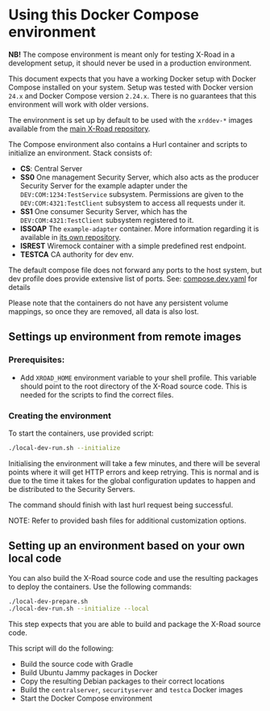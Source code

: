 # Using this Docker Compose environment

**NB!** The compose environment is meant only for testing X-Road in a development setup, it should never be used in a
production environment.

This document expects that you have a working Docker setup with Docker Compose installed on your system.
Setup was tested with Docker version `24.x` and Docker Compose version `2.24.x`.
There is no guarantees that this environment will work with older versions.

The environment is set up by default to be used with the `xrddev-*` images available from the
[main X-Road repository](https://github.com/orgs/nordic-institute/packages?repo_name=X-Road).

The Compose environment also contains a Hurl container and scripts to initialize an environment. Stack consists of:

* **CS**: Central Server
* **SS0** One management Security Server, which also acts as the producer Security Server for the example adapter under the
  `DEV:COM:1234:TestService` subsystem. Permissions are given to the `DEV:COM:4321:TestClient` subsystem to access all
  requests under it.
* **SS1** One consumer Security Server, which has the `DEV:COM:4321:TestClient` subsystem registered to it.
* **ISSOAP** The `example-adapter` container. More information regarding it is available in
  [its own repository](https://github.com/nordic-institute/xrd4j/tree/develop/example-adapter).
* **ISREST** Wiremock container with a simple predefined rest endpoint.
* **TESTCA** CA authority for dev env.

The default compose file does not forward any ports to the host system, but dev profile does provide extensive list of ports.
See: [compose.dev.yaml](compose.dev.yaml) for details

Please note that the containers do not have any persistent volume mappings, so once they are removed, all data is also
lost.

## Settings up environment from remote images

### Prerequisites:

* Add `XROAD_HOME` environment variable to your shell profile. This variable should point to the root directory of the X-Road
  source code. This is needed for the scripts to find the correct files.

### Creating the environment

To start the containers, use provided script:

```bash
./local-dev-run.sh --initialize
```

Initialising the environment will take a few minutes, and there will be several points where it will get HTTP errors
and keep retrying. This is normal and is due to the time it takes for the global configuration updates to happen and be
distributed to the Security Servers.

The command should finish with last hurl request being successful.

NOTE: Refer to provided bash files for additional customization options.

## Setting up an environment based on your own local code

You can also build the X-Road source code and use the resulting packages to deploy the containers. Use the following commands:

```bash
./local-dev-prepare.sh
./local-dev-run.sh --initialize --local
```

This step expects that you are able to build and package the X-Road source code.

This script will do the following:

* Build the source code with Gradle
* Build Ubuntu Jammy packages in Docker
* Copy the resulting Debian packages to their correct locations
* Build the `centralserver`, `securityserver` and `testca` Docker images
* Start the Docker Compose environment